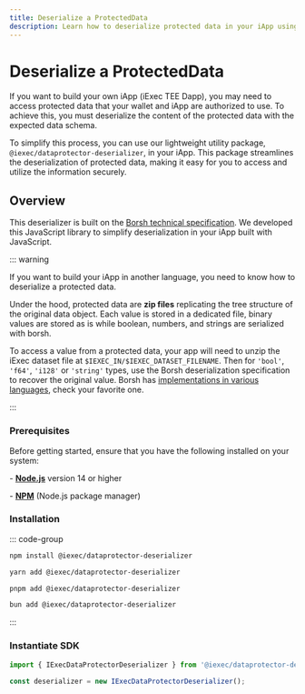 ```yaml
---
title: Deserialize a ProtectedData
description: Learn how to deserialize protected data in your iApp using the @iexec/dataprotector-deserializer utility package for accessing authorized data.
---
```


# Deserialize a ProtectedData

If you want to build your own iApp (iExec TEE Dapp), you may need to access
protected data that your wallet and iApp are authorized to use. To achieve this,
you must deserialize the content of the protected data with the expected data
schema.

To simplify this process, you can use our lightweight utility package,
`@iexec/dataprotector-deserializer`, in your iApp. This package streamlines the
deserialization of protected data, making it easy for you to access and utilize
the information securely.

## Overview

This deserializer is built on the
[Borsh technical specification](https://borsh.io/). We developed this JavaScript
library to simplify deserialization in your iApp built with JavaScript.

::: warning

If you want to build your iApp in another language, you need to know how to
deserialize a protected data.

Under the hood, protected data are **zip files** replicating the tree structure
of the original data object. Each value is stored in a dedicated file, binary
values are stored as is while boolean, numbers, and strings are serialized with
borsh.

To access a value from a protected data, your app will need to unzip the iExec
dataset file at `$IEXEC_IN/$IEXEC_DATASET_FILENAME`. Then for `'bool'`, `'f64'`,
`'i128'` or `'string'` types, use the Borsh deserialization specification to
recover the original value. Borsh has
[implementations in various languages](https://github.com/near/borsh#implementations),
check your favorite one.

:::

### Prerequisites

Before getting started, ensure that you have the following installed on your
system:

\- [**Node.js**](https://nodejs.org/en/) version 14 or higher

\- [**NPM**](https://docs.npmjs.com/) (Node.js package manager)

### Installation

::: code-group

```sh [npm]
npm install @iexec/dataprotector-deserializer
```

```sh [yarn]
yarn add @iexec/dataprotector-deserializer
```

```sh [pnpm]
pnpm add @iexec/dataprotector-deserializer
```

```sh [bun]
bun add @iexec/dataprotector-deserializer
```

:::

### Instantiate SDK

```ts twoslash [NodeJS]
import { IExecDataProtectorDeserializer } from '@iexec/dataprotector-deserializer';

const deserializer = new IExecDataProtectorDeserializer();
```

